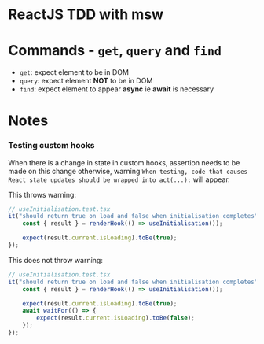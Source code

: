 # ReactJS TDD with msw

# Commands - `get`, `query` and `find`

- `get`: expect element to be in DOM
- `query`: expect element **NOT** to be in DOM
- `find`: expect element to appear **async** ie **await** is necessary

# Notes

### Testing custom hooks

When there is a change in state in custom hooks, assertion needs to be made on this change otherwise, warning `When testing, code that causes React state updates should be wrapped into act(...):` will appear.

This throws warning:

```ts
// useInitialisation.test.tsx
it("should return true on load and false when initialisation completes", async () => {
    const { result } = renderHook(() => useInitialisation());

    expect(result.current.isLoading).toBe(true);
});
```

This does not throw warning:

```ts
// useInitialisation.test.tsx
it("should return true on load and false when initialisation completes", async () => {
    const { result } = renderHook(() => useInitialisation());

    expect(result.current.isLoading).toBe(true);
    await waitFor(() => {
        expect(result.current.isLoading).toBe(false);
    });
});
```